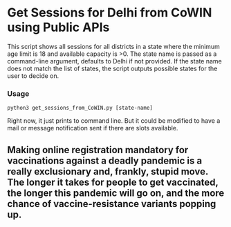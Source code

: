 # Get Sessions for Delhi from CoWIN using Public APIs

This script shows all sessions for all districts in a state where the minimum age limit is 18 and available capacity is >0. The state name is passed as a command-line argument, defaults to Delhi if not provided. If the state name does not match the list of states, the script outputs possible states for the user to decide on.

### Usage
`python3 get_sessions_from_CoWIN.py [state-name]`

Right now, it just prints to command line. But it could be modified to have a mail or message notification sent if there are slots available. 

## Making online registration mandatory for vaccinations against a deadly pandemic is a really exclusionary and, frankly, stupid move. The longer it takes for people to get vaccinated, the longer this pandemic will go on, and the more chance of vaccine-resistance variants popping up.

